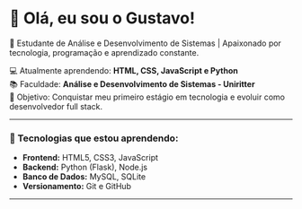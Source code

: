 # 👋 Olá, eu sou o Gustavo!

🎯 Estudante de Análise e Desenvolvimento de Sistemas | Apaixonado por tecnologia, programação e aprendizado constante.

💻 Atualmente aprendendo: **HTML, CSS, JavaScript e Python**  
📚 Faculdade: **Análise e Desenvolvimento de Sistemas - Uniritter**  
🚀 Objetivo: Conquistar meu primeiro estágio em tecnologia e evoluir como desenvolvedor full stack.

---

### 🧠 Tecnologias que estou aprendendo:
- **Frontend:** HTML5, CSS3, JavaScript  
- **Backend:** Python (Flask), Node.js  
- **Banco de Dados:** MySQL, SQLite  
- **Versionamento:** Git e GitHub  

---


<!--
**gustavoilg/gustavoilg** is a ✨ _special_ ✨ repository because its `README.md` (this file) appears on your GitHub profile.

Here are some ideas to get you started:

- 🔭 I’m currently working on ...
- 🌱 I’m currently learning ...
- 👯 I’m looking to collaborate on ...
- 🤔 I’m looking for help with ...
- 💬 Ask me about ...
- 📫 How to reach me: ...
- 😄 Pronouns: ...
- ⚡ Fun fact: ...
-->

